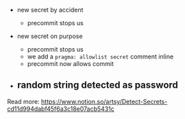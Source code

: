 - new secret by accident

  - precommit stops us

- new secret on purpose

  - precommit stops us
  - we add a `pragma: allowlist secret` comment inline
  - precommit now allows commit

- ## random string detected as password

Read more: https://www.notion.so/artsy/Detect-Secrets-cd11d994dabf45f6a3c18e07acb5431c
